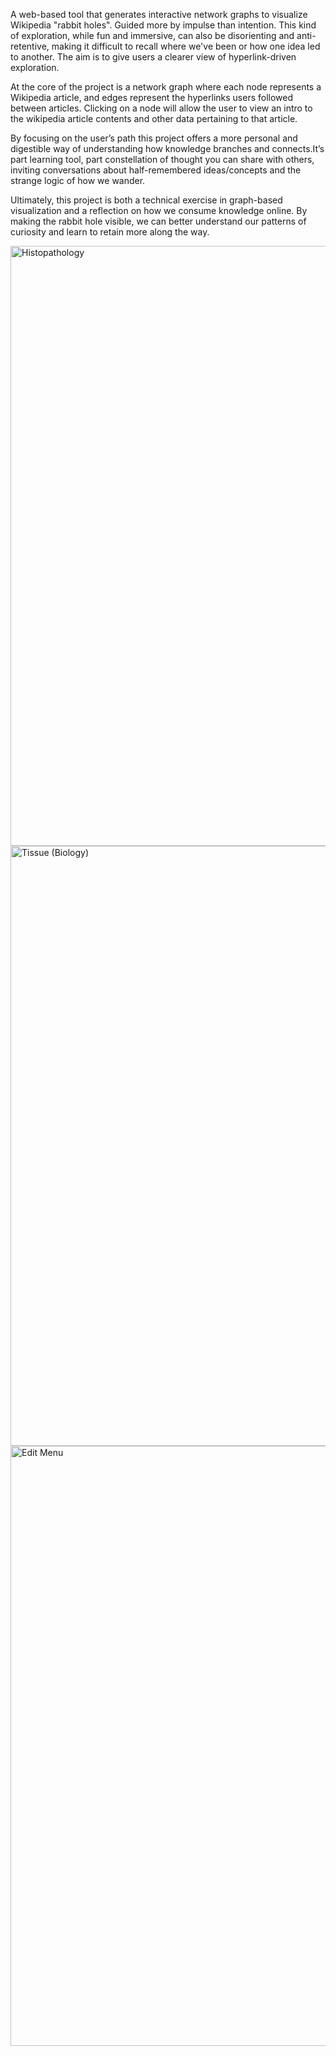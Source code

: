 A web-based tool that generates interactive network graphs to visualize Wikipedia "rabbit holes". Guided more by impulse than intention. This kind of exploration, while fun and immersive, can also be disorienting and anti-retentive, making it difficult to recall where we've been or how one idea led to another. The aim is to give users a clearer view of hyperlink-driven exploration.

At the core of the project is a network graph where each node represents a Wikipedia article, and edges represent the hyperlinks users followed between articles. Clicking on a node will allow the user to view an intro to the wikipedia article contents and other data pertaining to that article.

By focusing on the user’s path this project offers a more personal and digestible way of understanding how knowledge branches and connects.It’s part learning tool, part constellation of thought you can share with others, inviting conversations about half-remembered ideas/concepts  and the strange logic of how we wander.

Ultimately, this project is both a technical exercise in graph-based visualization and a reflection on how we consume knowledge online. By making the rabbit hole visible, we can better understand our patterns of curiosity and learn to retain more along the way.

<img width="960" alt="Histopathology" src="https://github.com/user-attachments/assets/a94648d8-fbc4-4dc2-9692-de1d06b714a3" />
<img width="960" alt="Tissue (Biology)" src="https://github.com/user-attachments/assets/2d8fd239-364f-4ed1-8c2c-8646b030888c" />
<img width="960" alt="Edit Menu" src="https://github.com/user-attachments/assets/34608acb-078a-4e1a-ac35-7b50db9c34bc" />

